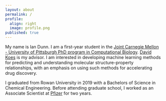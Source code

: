 ```yaml
---
layout: about
permalink: /
profile:
  align: right
  image: profile.png
published: true
---
```


My name is Ian Dunn. I am a first-year student in the [Joint Carnegie Mellon - University of Pittsburgh PhD program in Computational Biology](http://www.compbio.cmu.edu). [David Koes](http://bits.csb.pitt.edu/) is my advisor. I am interested in developing machine learning methods for predicting and understanding molecular structure-property relationships, with an emphasis on using such methods for accelerating drug discovery. 

I graduated from Rowan University in 2019 with a Bachelors of Science in Chemical Engineering. Before attending graduate school, I worked as an Associate Scientist at [Pfizer](https://www.pfizer.com/) for two years. 